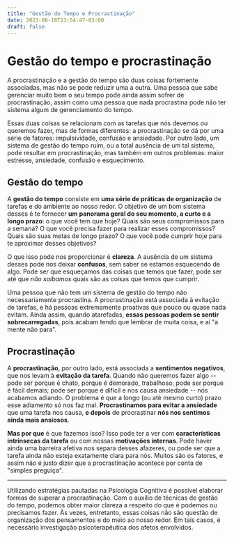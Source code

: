 ```yaml
---
title: "Gestão do Tempo e Procrastinação"
date: 2023-08-18T23:54:47-03:00
draft: false 
---
```


# Gestão do tempo e procrastinação 

A procrastinação e a gestão do tempo são duas coisas fortemente associadas, mas não se pode reduzir uma a outra. Uma pessoa que sabe gerenciar muito bem o seu tempo pode ainda assim sofrer de procrastinação, assim como uma pessoa que nada procrastina pode não ter sistema algum de gerenciamento do tempo.

Essas duas coisas se relacionam com as tarefas que nós devemos ou queremos fazer, mas de formas diferentes: a procrastinação se dá por uma série de fatores: impulsividade, confusão e ansiedade. Por outro lado, um sistema de gestão do tempo ruim, ou a total ausência de um tal sistema, pode resultar em procrastinação, mas também em outros problemas: maior estresse, ansiedade, confusão e esquecimento.

## Gestão do tempo

A **gestão do tempo** consiste em **uma série de práticas de organização** de tarefas e do ambiente ao nosso redor. O objetivo de um bom sistema desses é te fornecer **um panorama geral do seu momento, a curto e a longo prazo**: o que você tem que hoje? Quais são seus compromissos para a semana? O que você precisa fazer para realizar esses compromissos? Quais são suas metas de longo prazo? O que você pode cumprir hoje para te aproximar desses objetivos?

O que isso pode nos proporcionar é **clareza**. A ausência de um sistema desses pode nos deixar **confusos**, sem saber se estamos esquecendo de algo. Pode ser que esqueçamos das coisas que temos que fazer, pode ser até que _não saibamos_ quais são as coisas que temos que cumprir.

Uma pessoa que não tem um sistema de gestão do tempo não necessariamente procrastina. A procrastinação está associada à evitação de tarefas, e há pessoas extremamente proativas que pouco ou quase nada evitam. Ainda assim, quando atarefadas, **essas pessoas podem se sentir sobrecarregadas**, pois acabam tendo que lembrar de muita coisa, e aí "a mente não para".

## Procrastinação

A **procrastinação**, por outro lado, está associada a **sentimentos negativos**, que nos levam à **evitação da tarefa**. Quando não queremos fazer algo -- pode ser porque é chato, porque é demorado, trabalhoso; pode ser porque é fácil demais; pode ser porque é difícil e nos causa ansiedade -- nós acabamos adiando. O problema é que a longo (ou até mesmo curto) prazo esse adiamento só nos faz mal. **Procrastinamos para evitar a ansiedade** que uma tarefa nos causa, **e depois** de procrastinar **nós nos sentimos ainda mais ansiosos**.

**Mas por que** é que fazemos isso? Isso pode ter a ver com **características intrínsecas da tarefa** ou com nossas **motivações internas**. Pode haver ainda uma barreira afetiva nos separa desses afazeres, ou pode ser que a tarefa ainda não esteja exatamente clara para nós. Muitos são os fatores, e assim não é justo dizer que a procrastinação acontece por conta de "simples preguiça". 

---

Utilizando estratégias pautadas na Psicologia Cognitiva é possível elaborar formas de superar a procrastinação. Com o auxílio de técnicas de gestão do tempo, podemos obter maior clareza a respeito do que é podemos ou precisamos fazer. Às vezes, entretanto, essas coisas não são questão de organização dos pensamentos e do meio ao nosso redor. Em tais casos, é necessário investigação psicoterapêutica dos afetos envolvidos. 

